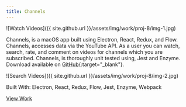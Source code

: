 ```yaml
---
title: Channels
---
```


![Watch Videos]({{ site.github.url }}/assets/img/work/proj-8/img-1.jpg)

Channels, is a macOS app built using Electron, React, Redux, and Flow. Channels, accesses data via the YouTube API. As a user you can watch, search, rate, and comment on videos for channels which you are subscribed. Channels, is thoroughly unit tested using, Jest and Enzyme. Download available on [GitHub](https://github.com/BuckyMaler/channels){:target="_blank"}.

![Search Videos]({{ site.github.url }}/assets/img/work/proj-8/img-2.jpg)

Built With: Electron, React, Redux, Flow, Jest, Enzyme, Webpack

<a href="https://github.com/BuckyMaler/channels" class="work-btn" target="_blank">View Work</a>
